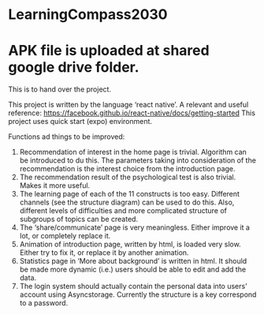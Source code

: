 # LearningCompass2030
# APK file is uploaded at shared google drive folder.
This is to hand over the project.

This project is written by the language ‘react native’. A relevant and useful reference:
https://facebook.github.io/react-native/docs/getting-started
This project uses quick start (expo) environment.

Functions ad things to be improved:
1. Recommendation of interest in the home page is trivial. Algorithm can be introduced to du this. The parameters taking into consideration of the recommendation is the interest choice from the introduction page.
2. The recommendation result of the psychological test is also trivial. Makes it more useful.
3. The learning page of each of the 11 constructs is too easy. Different channels (see the structure diagram) can be used to do this. Also, different levels of difficulties and more complicated structure of subgroups of topics can be created.
4. The ‘share/communicate’ page is very meaningless. Either improve it a lot, or completely replace it.
5. Animation of introduction page, written by html, is loaded very slow. Either try to fix it, or replace it by another animation.
6. Statistics page in ‘More about background’ is written in html. It should be made more dynamic (i.e.) users should be able to edit and add the data.
7. The login system should actually contain the personal data into users’ account using Asyncstorage. Currently the structure is a key correspond to a password.
